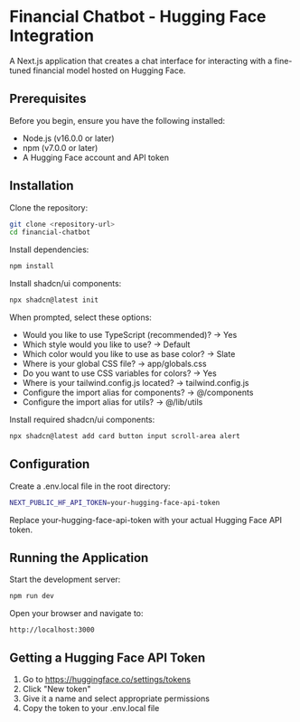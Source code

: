 # Financial Chatbot - Hugging Face Integration

A Next.js application that creates a chat interface for interacting with a fine-tuned financial model hosted on Hugging Face.

## Prerequisites

Before you begin, ensure you have the following installed:

- Node.js (v16.0.0 or later)
- npm (v7.0.0 or later)
- A Hugging Face account and API token

## Installation

Clone the repository:

```bash
git clone <repository-url>
cd financial-chatbot
```

Install dependencies:

```bash
npm install
```

Install shadcn/ui components:

```bash
npx shadcn@latest init
```

When prompted, select these options:

  - Would you like to use TypeScript (recommended)? → Yes
  - Which style would you like to use? → Default
  - Which color would you like to use as base color? → Slate
  - Where is your global CSS file? → app/globals.css
  - Do you want to use CSS variables for colors? → Yes
  - Where is your tailwind.config.js located? → tailwind.config.js
  - Configure the import alias for components? → @/components
  - Configure the import alias for utils? → @/lib/utils


Install required shadcn/ui components:

```bash
npx shadcn@latest add card button input scroll-area alert
```

## Configuration

Create a .env.local file in the root directory:

```bash
NEXT_PUBLIC_HF_API_TOKEN=your-hugging-face-api-token
```

Replace your-hugging-face-api-token with your actual Hugging Face API token.

## Running the Application

Start the development server:

```bash
npm run dev
```

Open your browser and navigate to:

```plaintext
http://localhost:3000
```

## Getting a Hugging Face API Token

1. Go to https://huggingface.co/settings/tokens
2. Click "New token"
3. Give it a name and select appropriate permissions
4. Copy the token to your .env.local file